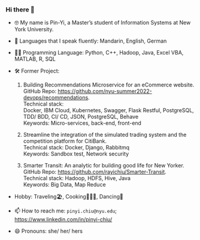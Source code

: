 ### Hi there 👋  
- 🤓 My name is Pin-Yi, a Master’s student of Information Systems at New York University.
- 💬 Languages that I speak fluently: Mandarin, English, German
- 👩‍💻 Programming Language: Python, C++, Hadoop, Java, Excel VBA, MATLAB, R, SQL
- 🛠 Former Project:
  1. Building Recommendations Microservice for an eCommerce website.  
  GitHub Repo: https://github.com/nyu-summer2022-devops/recommendations.  
  Technical stack:  
  Docker, IBM Cloud, Kubernetes, Swagger, Flask Restful, PostgreSQL, TDD/ BDD, CI/ CD, JSON, PostgreSQL, Behave  
  Keywords: Micro-services, back-end, front-end
  
  2. Streamline the integration of the simulated trading system and the competition platform for CitiBank.   
  Technical stack: Docker, Django, Rabbitmq   
  Keywords: Sandbox test, Network security
  
  3. Smarter Transit: An analytic for building good life for New Yorker.  
  GitHub Repo: https://github.com/rayichiu/Smarter-Transit.  
  Technical stack: Hadoop, HDFS, Hive, Java  
  Keywords: Big Data, Map Reduce
  
- Hobby: Traveling🏖, Cooking🧑🏻‍🍳, Dancing💃
- 📫 How to reach me: `pinyi.chiu@nyu.edu`; https://www.linkedin.com/in/pinyi-chiu/
- 😄 Pronouns: she/ her/ hers

<!--
**rayichiu/rayichiu** is a ✨ _special_ ✨ repository because its `README.md` (this file) appears on your GitHub profile.

Here are some ideas to get you started:

- 🔭 I’m currently working on ...
- 🌱 I’m currently learning ...
- 👯 I’m looking to collaborate on ...
- 🤔 I’m looking for help with ...
- 📫 How to reach me: ...
- 😄 Pronouns: ...
- ⚡ Fun fact: ...
-->
